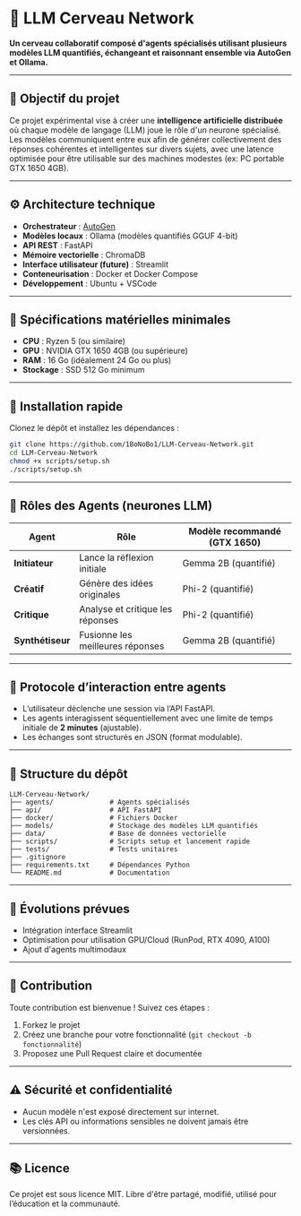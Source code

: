 # 🧠 LLM Cerveau Network

**Un cerveau collaboratif composé d'agents spécialisés utilisant plusieurs modèles LLM quantifiés, échangeant et raisonnant ensemble via AutoGen et Ollama.**

---

## 🚀 Objectif du projet

Ce projet expérimental vise à créer une **intelligence artificielle distribuée** où chaque modèle de langage (LLM) joue le rôle d'un neurone spécialisé. Les modèles communiquent entre eux afin de générer collectivement des réponses cohérentes et intelligentes sur divers sujets, avec une latence optimisée pour être utilisable sur des machines modestes (ex: PC portable GTX 1650 4GB).

---

## ⚙️ Architecture technique
- **Orchestrateur** : [AutoGen](https://github.com/microsoft/autogen)
- **Modèles locaux** : Ollama (modèles quantifiés GGUF 4-bit)
- **API REST** : FastAPI
- **Mémoire vectorielle** : ChromaDB
- **Interface utilisateur (future)** : Streamlit
- **Conteneurisation** : Docker et Docker Compose
- **Développement** : Ubuntu + VSCode

---

## 📌 Spécifications matérielles minimales
- **CPU** : Ryzen 5 (ou similaire)
- **GPU** : NVIDIA GTX 1650 4GB (ou supérieure)
- **RAM** : 16 Go (idéalement 24 Go ou plus)
- **Stockage** : SSD 512 Go minimum

---

## 🚀 Installation rapide

Clonez le dépôt et installez les dépendances :

```bash
git clone https://github.com/1BoNoBo1/LLM-Cerveau-Network.git
cd LLM-Cerveau-Network
chmod +x scripts/setup.sh
./scripts/setup.sh
```

---

## 🧩 Rôles des Agents (neurones LLM)

| Agent            | Rôle                          | Modèle recommandé (GTX 1650) |
|------------------|--------------------------------------|-----------------------------|
| **Initiateur**   | Lance la réflexion initiale  | Gemma 2B (quantifié) |
| **Créatif**      | Génère des idées originales | Phi-2 (quantifié) |
| **Critique**     | Analyse et critique les réponses | Phi-2 (quantifié) |
| **Synthétiseur** | Fusionne les meilleures réponses | Gemma 2B (quantifié) |

---

## 🔄 Protocole d’interaction entre agents
- L’utilisateur déclenche une session via l’API FastAPI.
- Les agents interagissent séquentiellement avec une limite de temps initiale de **2 minutes** (ajustable).
- Les échanges sont structurés en JSON (format modulable).

---

## 📁 Structure du dépôt
```
LLM-Cerveau-Network/
├── agents/              # Agents spécialisés
├── api/                 # API FastAPI
├── docker/              # Fichiers Docker
├── models/              # Stockage des modèles LLM quantifiés
├── data/                # Base de données vectorielle
├── scripts/             # Scripts setup et lancement rapide
├── tests/               # Tests unitaires
├── .gitignore
├── requirements.txt     # Dépendances Python
└── README.md            # Documentation
```

---

## 🚀 Évolutions prévues
- Intégration interface Streamlit
- Optimisation pour utilisation GPU/Cloud (RunPod, RTX 4090, A100)
- Ajout d'agents multimodaux

---

## 📖 Contribution
Toute contribution est bienvenue ! Suivez ces étapes :
1. Forkez le projet
2. Créez une branche pour votre fonctionnalité (`git checkout -b fonctionnalité`)
3. Proposez une Pull Request claire et documentée

---

## ⚠️ Sécurité et confidentialité
- Aucun modèle n'est exposé directement sur internet.
- Les clés API ou informations sensibles ne doivent jamais être versionnées.

---

## 📚 Licence
Ce projet est sous licence MIT. Libre d'être partagé, modifié, utilisé pour l’éducation et la communauté.
